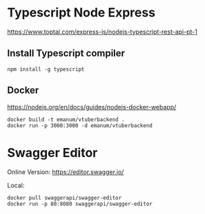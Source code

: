 # Typescript Node Express 
https://www.toptal.com/express-js/nodejs-typescript-rest-api-pt-1

## Install Typescript compiler

```
npm install -g typescript
```

## Docker 
https://nodejs.org/en/docs/guides/nodejs-docker-webapp/

```
docker build -t emanum/vtuberbackend .
docker run -p 3000:3000 -d emanum/vtuberbackend
```

# Swagger Editor

Online Version: https://editor.swagger.io/

Local:
```
docker pull swaggerapi/swagger-editor
docker run -p 80:8080 swaggerapi/swagger-editor
```